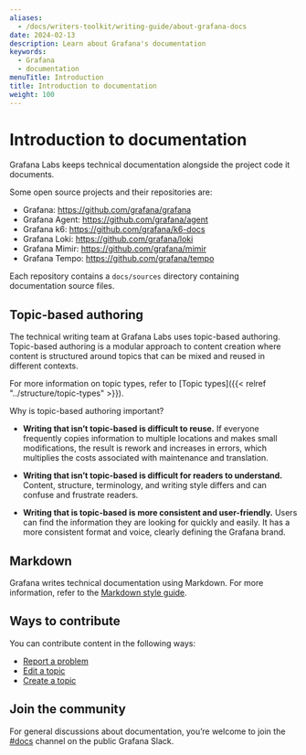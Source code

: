 ```yaml
---
aliases:
  - /docs/writers-toolkit/writing-guide/about-grafana-docs
date: 2024-02-13
description: Learn about Grafana's documentation
keywords:
  - Grafana
  - documentation
menuTitle: Introduction
title: Introduction to documentation
weight: 100
---
```


# Introduction to documentation

Grafana Labs keeps technical documentation alongside the project code it documents.

Some open source projects and their repositories are:

- Grafana: https://github.com/grafana/grafana
- Grafana Agent: https://github.com/grafana/agent
- Grafana k6: https://github.com/grafana/k6-docs
- Grafana Loki: https://github.com/grafana/loki
- Grafana Mimir: https://github.com/grafana/mimir
- Grafana Tempo: https://github.com/grafana/tempo

Each repository contains a `docs/sources` directory containing documentation source files.

## Topic-based authoring

The technical writing team at Grafana Labs uses topic-based authoring.
Topic-based authoring is a modular approach to content creation where content is structured around topics that can be mixed and reused in different contexts.

For more information on topic types, refer to [Topic types]({{< relref "../structure/topic-types" >}}).

Why is topic-based authoring important?

- **Writing that isn’t topic-based is difficult to reuse.** If everyone frequently copies information to multiple locations and makes small modifications, the result is rework and increases in errors, which multiplies the costs associated with maintenance and translation.

- **Writing that isn’t topic-based is difficult for readers to understand.** Content, structure, terminology, and writing style differs and can confuse and frustrate readers.

- **Writing that is topic-based is more consistent and user-friendly.**
  Users can find the information they are looking for quickly and easily.
  It has a more consistent format and voice, clearly defining the Grafana brand.

## Markdown

Grafana writes technical documentation using Markdown.
For more information, refer to the [Markdown style guide](https://grafana.com/docs/writers-toolkit/write/markdown-guide/).

## Ways to contribute

You can contribute content in the following ways:

- [Report a problem](https://grafana.com/docs/writers-toolkit/contribute-documentation/#request-a-change)
- [Edit a topic](https://grafana.com/docs/writers-toolkit/contribute-documentation/#edit-a-topic)
- [Create a topic](https://grafana.com/docs/writers-toolkit/contribute-documentation/#create-a-topic)

## Join the community

For general discussions about documentation, you’re welcome to join the [#docs](https://raintank-corp.slack.com/archives/C5PG2JK8W) channel on the public Grafana Slack.
